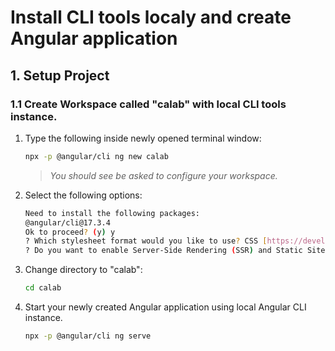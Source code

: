# Install CLI tools localy and create Angular application

## 1. Setup Project

### 1.1 Create Workspace called "calab" with local CLI tools instance.

1. Type the following inside newly opened terminal window:

    ```.bash
    npx -p @angular/cli ng new calab
    ```

    > _You should see be asked to configure your workspace._

2. Select the following options:

    ```.bash
    Need to install the following packages:
    @angular/cli@17.3.4
    Ok to proceed? (y) y
    ? Which stylesheet format would you like to use? CSS [https://developer.mozilla.org/docs/Web/CSS]
    ? Do you want to enable Server-Side Rendering (SSR) and Static Site Generation (SSG/Prerendering)? Yes
    ```

3. Change directory to "calab":

    ```.bash
    cd calab
    ```

4. Start your newly created Angular application using local Angular CLI instance.

    ```.bash
    npx -p @angular/cli ng serve
    ```
